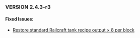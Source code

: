 ### VERSION 2.4.3-r3

#### Fixed Issues:
* [Restore standard Railcraft tank recipe output × 8 per block](46bd798c92a0d3ed454dd759ef56e5cf9da7a436)
